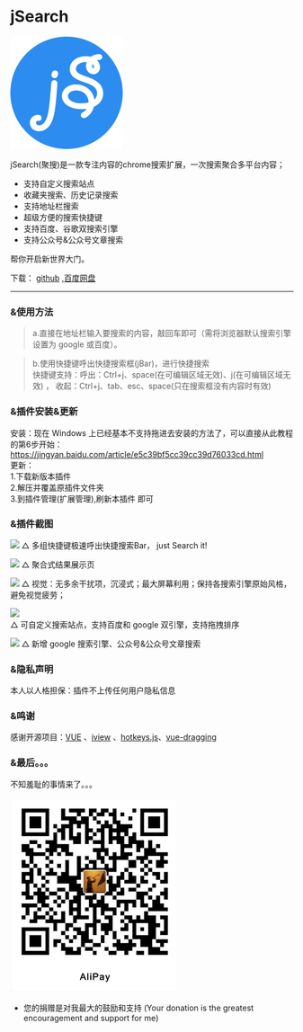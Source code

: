 # jSearch


<img width=200 src="./public/jsearch-logo.svg"/>

jSearch(聚搜)是一款专注内容的chrome搜索扩展，一次搜索聚合多平台内容；
* 支持自定义搜索站点
* 收藏夹搜索、历史记录搜索  
* 支持地址栏搜索
* 超级方便的搜索快捷键
* 支持百度、谷歌双搜索引擎
* 支持公众号&公众号文章搜索
  
帮你开启新世界大门。

下载： [github](https://github.com/dubox/jSearch/releases/) ,[百度网盘](https://pan.baidu.com/s/1YBRrgKpc6BGRRZ18IbixiA)

---
### &使用方法
> a.直接在地址栏输入要搜索的内容，敲回车即可（需将浏览器默认搜索引擎设置为 google 或百度）。

> b.使用快捷键呼出快捷搜索框(jBar)，进行快捷搜索  
> 快捷键支持：呼出：Ctrl+j、space(在可编辑区域无效)、j(在可编辑区域无效) ，    收起：Ctrl+j、tab、esc、space(只在搜索框没有内容时有效)


### &插件安装&更新
安装：现在 Windows 上已经基本不支持拖进去安装的方法了，可以直接从此教程的第6步开始：
https://jingyan.baidu.com/article/e5c39bf5cc39cc39d76033cd.html  
更新：  
1.下载新版本插件  
2.解压并覆盖原插件文件夹  
3.到插件管理(扩展管理),刷新本插件 即可


### &插件截图

![](https://oscimg.oschina.net/oscnet/d68dd624b7a412a1973d4199299e9e8f657.jpg)
△ 多组快捷键极速呼出快捷搜索Bar， just Search it! 

![](https://oscimg.oschina.net/oscnet/6b65ce0ca639cc304fe05177236078cc83c.jpg)
△ 聚合式结果展示页

![](https://oscimg.oschina.net/oscnet/26743cbf5109aa972b0519011c02eb1f121.jpg)
△ 视觉：无多余干扰项，沉浸式；最大屏幕利用；保持各搜索引擎原始风格，避免视觉疲劳；

![](https://oscimg.oschina.net/oscnet/7c20c97872bd252704d06eadc4b0863da77.jpg)  
△ 可自定义搜索站点，支持百度和 google 双引擎，支持拖拽排序

![](https://oscimg.oschina.net/oscnet/e0fd0f60491d6497dbb8d6f01523dda296b.jpg)
△ 新增 google 搜索引擎、公众号&公众号文章搜索



### &隐私声明
本人以人格担保：插件不上传任何用户隐私信息

### &鸣谢
感谢开源项目：[VUE](https://github.com/vuejs/vue) 、[iview](https://github.com/iview/iview) 、[hotkeys.js](https://github.com/jaywcjlove/hotkeys)、[vue-dragging](https://github.com/hilongjw/vue-dragging)

### &最后。。。

不知羞耻的事情来了。。。  

<img width = "300" src="./public/imgs/alipay.png">  

- 您的捐赠是对我最大的鼓励和支持
(Your donation is the greatest encouragement and support for me)